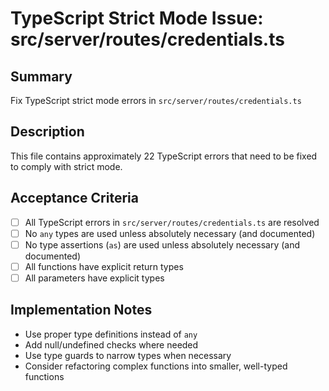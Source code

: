 # TypeScript Strict Mode Issue: src/server/routes/credentials.ts

## Summary
Fix TypeScript strict mode errors in `src/server/routes/credentials.ts`

## Description
This file contains approximately 22 TypeScript errors that need to be fixed to comply with strict mode.

## Acceptance Criteria
- [ ] All TypeScript errors in `src/server/routes/credentials.ts` are resolved
- [ ] No `any` types are used unless absolutely necessary (and documented)
- [ ] No type assertions (`as`) are used unless absolutely necessary (and documented)
- [ ] All functions have explicit return types
- [ ] All parameters have explicit types

## Implementation Notes
- Use proper type definitions instead of `any`
- Add null/undefined checks where needed
- Use type guards to narrow types when necessary
- Consider refactoring complex functions into smaller, well-typed functions
